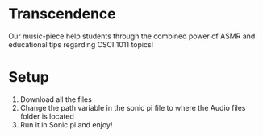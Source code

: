 # Transcendence 
Our music-piece help students through the combined power of ASMR and educational tips regarding CSCI 1011 topics!
# Setup
1. Download all the files
2. Change the path variable in the sonic pi file to where the Audio files folder is located
3. Run it in Sonic pi and enjoy!
